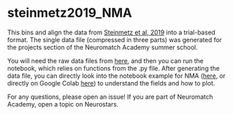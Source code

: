 # steinmetz2019_NMA

This bins and align the data from [Steinmetz et al, 2019](https://www.nature.com/articles/s41586-019-1787-x) into a trial-based format. The single data file (compressed in three parts) was generated for the projects section of the Neuromatch Academy summer school. 

You will need the raw data files from [here](https://figshare.com/articles/dataset/Dataset_from_Steinmetz_et_al_2019/9598406/2), and then you can run the notebook, which relies on functions from the .py file. After generating the data file, you can directly look into the notebook example for NMA ([here](https://github.com/NeuromatchAcademy/course-content/tree/master/projects), or directly on Google Colab [here](https://colab.research.google.com/github/NeuromatchAcademy/course-content/blob/master/projects/load_steinmetz_decisions.ipynb)) to understand the fields and how to plot. 

For any questions, please open an issue! If you are part of Neuromatch Academy, open a topic on Neurostars. 
